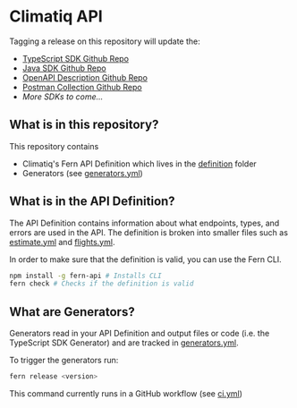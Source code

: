 # Climatiq API

Tagging a release on this repository will update the:

- [TypeScript SDK Github Repo](https://github.com/fern-climatiq/climatiq-node)
- [Java SDK Github Repo](https://github.com/fern-climatiq/climatiq-java)
- [OpenAPI Description Github Repo](https://github.com/fern-climatiq/climatiq-openapi)
- [Postman Collection Github Repo](https://github.com/fern-climatiq/climatiq-postman)
- _More SDKs to come..._

## What is in this repository?

This repository contains

- Climatiq's Fern API Definition which lives in the [definition](./fern/api/definition/) folder
- Generators (see [generators.yml](./fern/api/generators.yml))

## What is in the API Definition?

The API Definition contains information about what endpoints, types, and errors are used in the API. The definition is broken into smaller files such as [estimate.yml](fern/api/definition/estimate.yml) and [flights.yml](fern/api/definition/flights.yml).

In order to make sure that the definition is valid, you can use the Fern CLI.

```bash
npm install -g fern-api # Installs CLI
fern check # Checks if the definition is valid
```

## What are Generators?

Generators read in your API Definition and output files or code (i.e. the TypeScript SDK Generator) and are tracked in [generators.yml](./fern/api/generators.yml).

To trigger the generators run:

```bash
fern release <version>
```

This command currently runs in a GitHub workflow (see [ci.yml](.github/workflows/ci.yml#L32))
